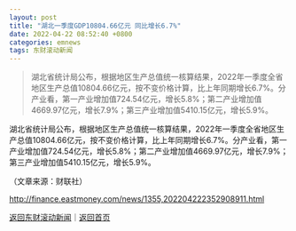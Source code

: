 ```yaml
---
layout: post
title: "湖北一季度GDP10804.66亿元 同比增长6.7%"
date: 2022-04-22 08:52:40 +0800
categories: emnews
tags: 东财滚动新闻
---
```

> 湖北省统计局公布，根据地区生产总值统一核算结果，2022年一季度全省地区生产总值10804.66亿元，按不变价格计算，比上年同期增长6.7%。分产业看，第一产业增加值724.54亿元，增长5.8%；第二产业增加值4669.97亿元，增长7.9%；第三产业增加值5410.15亿元，增长5.9%。

<p>湖北省统计局公布，根据地区生产总值统一核算结果，2022年一季度全省地区生产总值10804.66亿元，按不变价格计算，比上年同期增长6.7%。分产业看，第一产业增加值724.54亿元，增长5.8%；第二产业增加值4669.97亿元，增长7.9%；第三产业增加值5410.15亿元，增长5.9%。</p><p class="em_media">（文章来源：财联社）</p>

<http://finance.eastmoney.com/news/1355,202204222352908911.html>

[返回东财滚动新闻](//finews.withounder.com/emnews/)｜[返回首页](//finews.withounder.com/)
